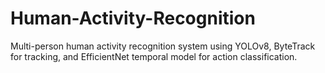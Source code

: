 # Human-Activity-Recognition
Multi-person human activity recognition system using YOLOv8, ByteTrack for tracking, and EfficientNet temporal model for action classification.
